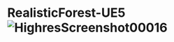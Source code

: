 # RealisticForest-UE5![HighresScreenshot00016](https://user-images.githubusercontent.com/22786020/236713320-4ac0e1e9-230e-431d-af40-0b214366c754.png)


